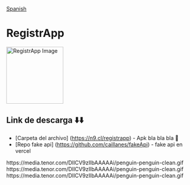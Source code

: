 [Spanish](README.md)
# RegistrApp

<img src="https://github.com/caillanes/QrApp_/assets/107156396/a76a31eb-e9da-40fd-982d-5af2b80b0dce" alt="RegistrApp Image" style="width: 150px; height: 150px;">

<br/>

## Link de descarga ⬇️⬇️

* [Carpeta del archivo] (https://n9.cl/registrapp) - Apk bla bla bla 🤑
* [Repo fake api] (https://github.com/caillanes/fakeApi) - fake api en vercel

<div>
  https://media.tenor.com/DlICV9zIlbAAAAAi/penguin-penguin-clean.gif
  https://media.tenor.com/DlICV9zIlbAAAAAi/penguin-penguin-clean.gif
  https://media.tenor.com/DlICV9zIlbAAAAAi/penguin-penguin-clean.gif
</div>
